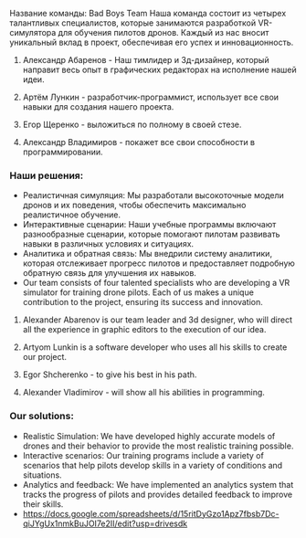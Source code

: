 Название команды: Bad Boys Team
Наша команда состоит из четырех талантливых специалистов, которые занимаются разработкой VR-симулятора для обучения пилотов дронов. Каждый из нас вносит уникальный вклад в проект, обеспечивая его успех и инновационность.

1. Александр Абаренов - Наш тимлидер и 3д-дизайнер, который направит весь опыт в графических редакторах на исполнение нашей идеи.

2. Артём Лункин - разработчик-программист, использует все свои навыки для создания нашего проекта.

3. Егор Щеренко - выложиться по полному в своей стезе.

4. Александр Владимиров -  покажет все свои способности в программировании.

### Наши решения:
- Реалистичная симуляция: Мы разработали высокоточные модели дронов и их поведения, чтобы обеспечить максимально реалистичное обучение.
- Интерактивные сценарии: Наши учебные программы включают разнообразные сценарии, которые помогают пилотам развивать навыки в различных условиях и ситуациях.
- Аналитика и обратная связь: Мы внедрили систему аналитики, которая отслеживает прогресс пилотов и предоставляет подробную обратную связь для улучшения их навыков.
- Our team consists of four talented specialists who are developing a VR simulator for training drone pilots. Each of us makes a unique contribution to the project, ensuring its success and innovation.

1. Alexander Abarenov is our team leader and 3d designer, who will direct all the experience in graphic editors to the execution of our idea.

2. Artyom Lunkin is a software developer who uses all his skills to create our project.

3. Egor Shcherenko - to give his best in his path.

4. Alexander Vladimirov - will show all his abilities in programming.

### Our solutions:
- Realistic Simulation: We have developed highly accurate models of drones and their behavior to provide the most realistic training possible.
- Interactive scenarios: Our training programs include a variety of scenarios that help pilots develop skills in a variety of conditions and situations.
- Analytics and feedback: We have implemented an analytics system that tracks the progress of pilots and provides detailed feedback to improve their skills.
- https://docs.google.com/spreadsheets/d/15ritDyGzo1Apz7fbsb7Dc-qiJYgUx1nmkBuJOI7e2II/edit?usp=drivesdk
